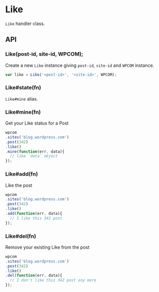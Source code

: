 
# Like

`Like` handler class.

## API

### Like(post-id, site-id, WPCOM);

Create a new `Like` instance giving `post-id`, `site-id` and `WPCOM` instance.

```js
var like = Like('<post-id>', '<site-id>', WPCOM);
```

### Like#state(fn)

`Like#mine` alias.

### Like#mine(fn)

Get your Like status for a Post

```js
wpcom
.sites('blog.wordpress.com')
.post(342)
.like()
.mine(function(err, data){
  // like `data` object
});
```

### Like#add(fn)

Like the post

```js
wpcom
.sites('blog.wordpress.com')
.post(342)
.like()
.add(function(err, data){
  // I like this 342 post
});
```

### Like#del(fn)

Remove your existing Like from the post

```js
wpcom
.sites('blog.wordpress.com')
.post(342)
.like()
.del(function(err, data){
  // I don't like this 342 post any more
});
```
